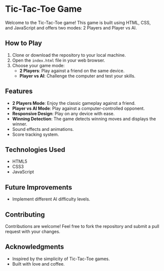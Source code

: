 # Tic-Tac-Toe Game

Welcome to the Tic-Tac-Toe game! This game is built using HTML, CSS, and JavaScript and offers two modes: 2 Players and Player vs AI.

## How to Play

1. Clone or download the repository to your local machine.
2. Open the `index.html` file in your web browser.
3. Choose your game mode:
   - **2 Players**: Play against a friend on the same device.
   - **Player vs AI**: Challenge the computer and test your skills.

## Features

- **2 Players Mode**: Enjoy the classic gameplay against a friend.
- **Player vs AI Mode**: Play against a computer-controlled opponent.
- **Responsive Design**: Play on any device with ease.
- **Winning Detection**: The game detects winning moves and displays the winner.
- Sound effects and animations.
- Score tracking system.

## Technologies Used

- HTML5
- CSS3
- JavaScript

## Future Improvements

- Implement different AI difficulty levels.

## Contributing

Contributions are welcome! Feel free to fork the repository and submit a pull request with your changes.

## Acknowledgments

- Inspired by the simplicity of Tic-Tac-Toe games.
- Built with love and coffee.
